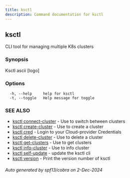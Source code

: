 ```yaml
---
title: ksctl
description: Command documentation for ksctl
---
```


## ksctl

CLI tool for managing multiple K8s clusters

### Synopsis

Ksctl ascii [logo]

### Options

```
  -h, --help     help for ksctl
  -t, --toggle   Help message for toggle
```

### SEE ALSO

* [ksctl connect-cluster](ksctl_connect-cluster.md)	 - Use to switch between clusters
* [ksctl create-cluster](ksctl_create-cluster.md)	 - Use to create a cluster
* [ksctl cred](ksctl_cred.md)	 - Login to your Cloud-provider Credentials
* [ksctl delete-cluster](ksctl_delete-cluster.md)	 - Use to delete a cluster
* [ksctl get-clusters](ksctl_get-clusters.md)	 - Use to get clusters
* [ksctl info-cluster](ksctl_info-cluster.md)	 - Use to info cluster
* [ksctl self-update](ksctl_self-update.md)	 - update the ksctl cli
* [ksctl version](ksctl_version.md)	 - Print the version number of ksctl

###### Auto generated by spf13/cobra on 2-Dec-2024
